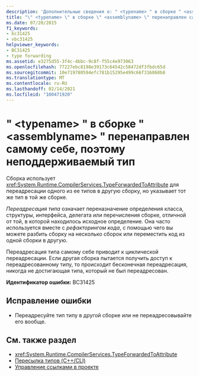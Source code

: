 ```yaml
---
description: 'Дополнительные сведения о: " <typename> " в сборке " <assemblyname> " переадресованы самой себе, поэтому неподдерживаемый тип'
title: "\" <typename> \" в сборке \" <assemblyname> \" перенаправлен самому себе, поэтому неподдерживаемый тип"
ms.date: 07/20/2015
f1_keywords:
- bc31425
- vbc31425
helpviewer_keywords:
- BC31425
- type forwarding
ms.assetid: e3275d55-3f4c-4bbc-9c8f-f55c4e973063
ms.openlocfilehash: 77227ebc8198e39173c64542c58472df3fbdc65d
ms.sourcegitcommit: 10e719780594efc781b15295e499c66f316068b8
ms.translationtype: MT
ms.contentlocale: ru-RU
ms.lasthandoff: 02/14/2021
ms.locfileid: "100471920"
---
```

# <a name="typename-in-assembly-assemblyname-has-been-forwarded-to-itself-and-so-is-an-unsupported-type"></a>" \<typename> " в сборке " \<assemblyname> " перенаправлен самому себе, поэтому неподдерживаемый тип

Сборка использует <xref:System.Runtime.CompilerServices.TypeForwardedToAttribute> для переадресации одного из ее типов в другую сборку, но указывает тот же тип в той же сборке.  
  
 *Переадресация типа* означает переназначение определения класса, структуры, интерфейса, делегата или перечисления сборке, отличной от той, в которой находилось исходное определение. Она часто используется вместе с *рефакторингом кода*, с помощью чего вы можете разбить сборку на несколько сборок или переместить код из одной сборки в другую.  
  
 Переадресация типа самому себе приводит к циклической переадресации. Если другая сборка пытается получить доступ к переадресованному типу, то происходит бесконечная переадресация, никогда не достигающая типа, который не был переадресован.  
  
 **Идентификатор ошибки:** BC31425  
  
## <a name="to-correct-this-error"></a>Исправление ошибки  
  
- Переадресуйте тип типу в другой сборке или не переадресовывайте его вообще.  
  
## <a name="see-also"></a>См. также раздел

- <xref:System.Runtime.CompilerServices.TypeForwardedToAttribute>
- [Пересылка типов (C++/CLI)](/cpp/windows/type-forwarding-cpp-cli)
- [Управление ссылками в проекте](/visualstudio/ide/managing-references-in-a-project)
